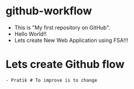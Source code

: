 # github-workflow
  - This is "My first repository on GitHub".
  - Hello World!! 
  - Lets create New Web Application using FSA!!!

  # Lets create Github flow
    - Pratik # To improve is to change
